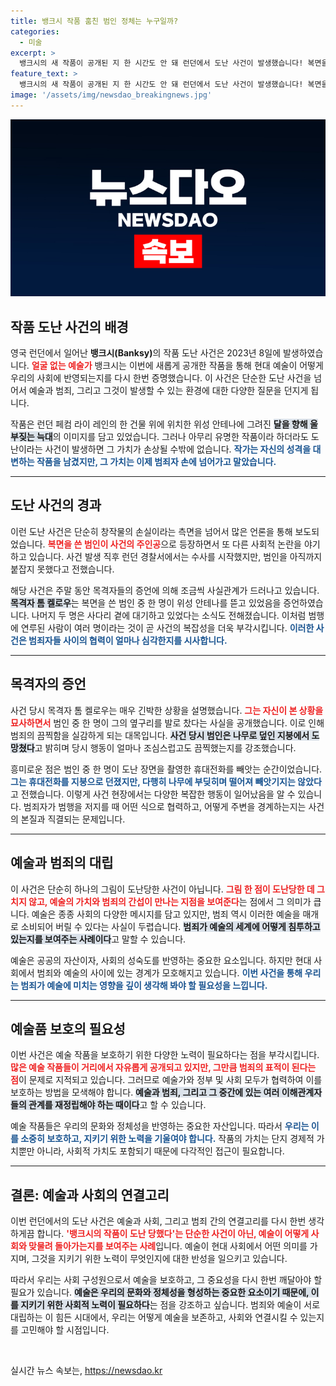 ```yaml
---
title: 뱅크시 작품 훔친 범인 정체는 누구일까?
categories:
  - 미술
excerpt: >
  뱅크시의 새 작품이 공개된 지 한 시간도 안 돼 런던에서 도난 사건이 발생했습니다! 복면을 쓴 범인들이 위성안테나를 뜯어가는 장면이 목격됐고, 경찰은 긴급 수사 중입니다. 범인의 정체는 과연 누구일까요?
feature_text: >
  뱅크시의 새 작품이 공개된 지 한 시간도 안 돼 런던에서 도난 사건이 발생했습니다! 복면을 쓴 범인들이 위성안테나를 뜯어가는 장면이 목격됐고, 경찰은 긴급 수사 중입니다. 범인의 정체는 과연 누구일까요?
image: '/assets/img/newsdao_breakingnews.jpg'
---
```


<p><img src="/assets/img/newsdao_breakingnews.jpg" alt="cryptoinkorea 속보" /></p>

<h2 data-ke-size="size26">작품 도난 사건의 배경</h2>

<p data-ke-size="size16">영국 런던에서 일어난 <b>뱅크시(Banksy)</b>의 작품 도난 사건은 2023년 8일에 발생하였습니다. <b><span style="color: #ee2323;">얼굴 없는 예술가</span></b> 뱅크시는 이번에 새롭게 공개한 작품을 통해 현대 예술이 어떻게 우리의 사회에 반영되는지를 다시 한번 증명했습니다. 이 사건은 단순한 도난 사건을 넘어서 예술과 범죄, 그리고 그것이 발생할 수 있는 환경에 대한 다양한 질문을 던지게 됩니다. </p>

<p data-ke-size="size16">작품은 런던 페컴 라이 레인의 한 건물 위에 위치한 위성 안테나에 그려진 <b><span style="background-color: #21538527;">달을 향해 울부짖는 늑대</span></b>의 이미지를 담고 있었습니다. 그러나 아무리 유명한 작품이라 하더라도 도난이라는 사건이 발생하면 그 가치가 손상될 수밖에 없습니다. <b><span style="color: #1a5490;">작가는 자신의 성격을 대변하는 작품을 남겼지만, 그 가치는 이제 범죄자 손에 넘어가고 말았습니다.</span></b></p>

<hr>

<h2 data-ke-size="size26">도난 사건의 경과</h2>

<p data-ke-size="size16">이런 도난 사건은 단순히 창작물의 손실이라는 측면을 넘어서 많은 언론을 통해 보도되었습니다. <b><span style="color: #ee2323;">복면을 쓴 범인이 사건의 주인공</span></b>으로 등장하면서 또 다른 사회적 논란을 야기하고 있습니다. 사건 발생 직후 런던 경찰서에서는 수사를 시작했지만, 범인을 아직까지 붙잡지 못했다고 전했습니다.</p>

<p data-ke-size="size16">해당 사건은 주말 동안 목격자들의 증언에 의해 조금씩 사실관계가 드러나고 있습니다. <b><span style="background-color: #21538527;">목격자 톰 켈로우</span></b>는 복면을 쓴 범인 중 한 명이 위성 안테나를 뜯고 있었음을 증언하였습니다. 나머지 두 명은 사다리 곁에 대기하고 있었다는 소식도 전해졌습니다. 이처럼 범행에 연루된 사람이 여러 명이라는 것이 곧 사건의 복잡성을 더욱 부각시킵니다. <b><span style="color: #1a5490;">이러한 사건은 범죄자들 사이의 협력이 얼마나 심각한지를 시사합니다.</span></b></p>

<hr>

<h2 data-ke-size="size26">목격자의 증언</h2>

<p data-ke-size="size16">사건 당시 목격자 톰 켈로우는 매우 긴박한 상황을 설명했습니다. <b><span style="color: #ee2323;">그는 자신이 본 상황을 묘사하면서</span></b> 범인 중 한 명이 그의 옆구리를 발로 찼다는 사실을 공개했습니다. 이로 인해 범죄의 끔찍함을 실감하게 되는 대목입니다. <b><span style="background-color: #21538527;">사건 당시 범인은 나무로 덮인 지붕에서 도망쳤다</span></b>고 밝히며 당시 행동이 얼마나 조심스럽고도 끔찍했는지를 강조했습니다.</p>

<p data-ke-size="size16">흥미로운 점은 범인 중 한 명이 도난 장면을 촬영한 휴대전화를 빼앗는 순간이었습니다. <b><span style="color: #1a5490;">그는 휴대전화를 지붕으로 던졌지만, 다행히 나무에 부딪히며 떨어져 빼앗기지는 않았다</span></b>고 전했습니다. 이렇게 사건 현장에서는 다양한 복잡한 행동이 일어났음을 알 수 있습니다. 범죄자가 범행을 저지를 때 어떤 식으로 협력하고, 어떻게 주변을 경계하는지는 사건의 본질과 직결되는 문제입니다.</p>

<hr>

<h2 data-ke-size="size26">예술과 범죄의 대립</h2>

<p data-ke-size="size16">이 사건은 단순히 하나의 그림이 도난당한 사건이 아닙니다. <b><span style="color: #ee2323;">그림 한 점이 도난당한 데 그치지 않고, 예술의 가치와 범죄의 간섭이 만나는 지점을 보여준다</span></b>는 점에서 그 의미가 큽니다. 예술은 종종 사회의 다양한 메시지를 담고 있지만, 범죄 역시 이러한 예술을 매개로 소비되어 버릴 수 있다는 사실이 두렵습니다. <b><span style="background-color: #21538527;">범죄가 예술의 세계에 어떻게 침투하고 있는지를 보여주는 사례이다</span></b>고 말할 수 있습니다.</p>

<p data-ke-size="size16">예술은 공공의 자산이자, 사회의 성숙도를 반영하는 중요한 요소입니다. 하지만 현대 사회에서 범죄와 예술의 사이에 있는 경계가 모호해지고 있습니다. <b><span style="color: #1a5490;">이번 사건을 통해 우리는 범죄가 예술에 미치는 영향을 깊이 생각해 봐야 할 필요성을 느낍니다.</span></b></p>

<hr>

<h2 data-ke-size="size26">예술품 보호의 필요성</h2>

<p data-ke-size="size16">이번 사건은 예술 작품을 보호하기 위한 다양한 노력이 필요하다는 점을 부각시킵니다. <b><span style="color: #ee2323;">많은 예술 작품들이 거리에서 자유롭게 공개되고 있지만, 그만큼 범죄의 표적이 된다는 점</span></b>이 문제로 지적되고 있습니다. 그러므로 예술가와 정부 및 사회 모두가 협력하여 이를 보호하는 방법을 모색해야 합니다. <b><span style="background-color: #21538527;">예술과 범죄, 그리고 그 중간에 있는 여러 이해관계자들의 관계를 재정립해야 하는 때이다</span></b>고 할 수 있습니다.</p>

<p data-ke-size="size16">예술 작품들은 우리의 문화와 정체성을 반영하는 중요한 자산입니다. 따라서 <b><span style="color: #1a5490;">우리는 이를 소중히 보호하고, 지키기 위한 노력을 기울여야 합니다.</span></b> 작품의 가치는 단지 경제적 가치뿐만 아니라, 사회적 가치도 포함되기 때문에 다각적인 접근이 필요합니다.</p>

<hr>

<h2 data-ke-size="size26">결론: 예술과 사회의 연결고리</h2>

<p data-ke-size="size16">이번 런던에서의 도난 사건은 예술과 사회, 그리고 범죄 간의 연결고리를 다시 한번 생각하게끔 합니다. <b><span style="color: #ee2323;">'뱅크시의 작품이 도난 당했다'는 단순한 사건이 아닌, 예술이 어떻게 사회와 맞물려 돌아가는지를 보여주는 사례</span></b>입니다. 예술이 현대 사회에서 어떤 의미를 가지며, 그것을 지키기 위한 노력이 무엇인지에 대한 반성을 일으키고 있습니다.</p>

<p data-ke-size="size16">따라서 우리는 사회 구성원으로서 예술을 보호하고, 그 중요성을 다시 한번 깨달아야 할 필요가 있습니다. <b><span style="background-color: #21538527;">예술은 우리의 문화와 정체성을 형성하는 중요한 요소이기 때문에, 이를 지키기 위한 사회적 노력이 필요하다</span></b>는 점을 강조하고 싶습니다. 범죄와 예술이 서로 대립하는 이 힘든 시대에서, 우리는 어떻게 예술을 보존하고, 사회와 연결시킬 수 있는지를 고민해야 할 시점입니다.</p>

<p data-ke-size="size16">&nbsp;</p>
실시간 뉴스 속보는, <a href="https://newsdao.kr" rel="dofollow">https://newsdao.kr</a>


